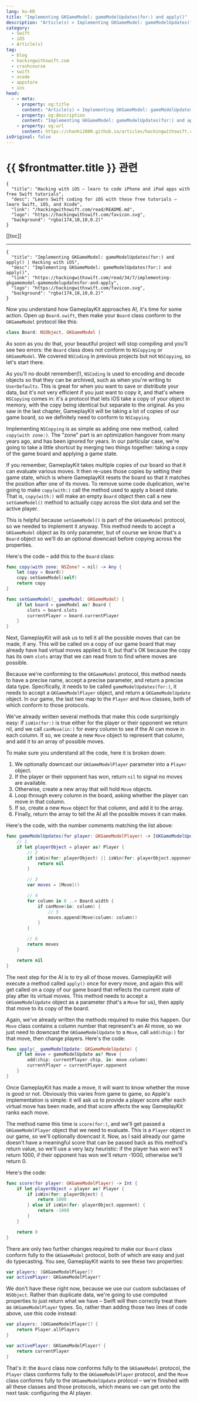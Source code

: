 ```yaml
---
lang: ko-KR
title: "Implementing GKGameModel: gameModelUpdates(for:) and apply()"
description: "Article(s) > Implementing GKGameModel: gameModelUpdates(for:) and apply()"
category:
  - Swift
  - iOS
  - Article(s)
tag: 
  - blog
  - hackingwithswift.com
  - crashcourse
  - swift
  - xcode
  - appstore
  - ios  
head:
  - - meta:
    - property: og:title
      content: "Article(s) > Implementing GKGameModel: gameModelUpdates(for:) and apply()"
    - property: og:description
      content: "Implementing GKGameModel: gameModelUpdates(for:) and apply()"
    - property: og:url
      content: https://chanhi2000.github.io/articles/hackingwithswift.com/read/34/07-implementing-gkgamemodel-gamemodelupdatesfor-and-apply.html
isOriginal: false
---
```


# {{ $frontmatter.title }} 관련

```component VPCard
{
  "title": "Hacking with iOS – learn to code iPhone and iPad apps with free Swift tutorials",
  "desc": "Learn Swift coding for iOS with these free tutorials – learn Swift, iOS, and Xcode",
  "link": "/hackingwithswift.com/read/README.md",
  "logo": "https://hackingwithswift.com/favicon.svg",
  "background": "rgba(174,10,10,0.2)"
}
```

[[toc]]

---

```component VPCard
{
  "title": "Implementing GKGameModel: gameModelUpdates(for:) and apply() | Hacking with iOS",
  "desc": "Implementing GKGameModel: gameModelUpdates(for:) and apply()",
  "link": "https://hackingwithswift.com/read/34/7/implementing-gkgamemodel-gamemodelupdatesfor-and-apply",
  "logo": "https://hackingwithswift.com/favicon.svg",
  "background": "rgba(174,10,10,0.2)"
}
```

Now you understand how GameplayKit approaches AI, it's time for some action. Open up <FontIcon icon="fa-brands fa-swift"/>`Board.swift`, then make your `Board` class conform to the `GKGameModel` protocol like this:

```swift
class Board: NSObject, GKGameModel {
```

As soon as you do that, your beautiful project will stop compiling and you'll see two errors: the `Board` class does not conform to `NSCopying` or `GKGameModel`. We covered `NSCoding` in previous projects but not `NSCopying`, so let's start there.

As you'll no doubt remember(!), `NSCoding` is used to encoding and decode objects so that they can be archived, such as when you're writing to `UserDefaults`. This is great for when you want to save or distribute your data, but it's not very efficient if you just want to copy it, and that's where `NSCopying` comes in: it's a protocol that lets iOS take a copy of your object in memory, with the copy being identical but separate to the original. As you saw in the last chapter, GameplayKit will be taking a lot of copies of our game board, so we definitely need to conform to `NSCopying`.

Implementing `NSCopying` is as simple as adding one new method, called `copy(with zone:)`. The "zone" part is an optimization hangover from many years ago, and has been ignored for years. In our particular case, we're going to take a little shortcut by merging two things together: taking a copy of the game board and applying a game state.

If you remember, GameplayKit takes multiple copies of our board so that it can evaluate various moves. It then re-uses those copies by setting their game state, which is where GameplayKit resets the board so that it matches the position after one of its moves. To remove some code duplication, we're going to make `copy(with:)` call the method used to apply a board state. That is, `copy(with:)` will make an empty `Board` object then call a new `setGameModel()` method to actually copy across the slot data and set the active player.

This is helpful because `setGameModel()` is part of the `GKGameModel` protocol, so we needed to implement it anyway. This method needs to accept a `GKGameModel` object as its only parameter, but of course we know that's a `Board` object so we'll do an optional downcast before copying across the properties.

Here's the code – add this to the `Board` class:

```swift
func copy(with zone: NSZone? = nil) -> Any {
    let copy = Board()
    copy.setGameModel(self)
    return copy
}

func setGameModel(_ gameModel: GKGameModel) {
    if let board = gameModel as? Board {
        slots = board.slots
        currentPlayer = board.currentPlayer
    }
}
```

Next, GameplayKit will ask us to tell it all the possible moves that can be made, if any. This will be called on a copy of our game board that may already have had virtual moves applied to it, but that's OK because the copy has its own `slots` array that we can read from to find where moves are possible.

Because we're conforming to the `GKGameModel` protocol, this method needs to have a precise name, accept a precise parameter, and return a precise data type. Specifically, it needs to be called `gameModelUpdates(for:)`, it needs to accept a `GKGameModelPlayer` object, and return a `GKGameModelUpdate` object. In our game, the last two map to the `Player` and `Move` classes, both of which conform to those protocols.

We've already written several methods that make this code surprisingly easy: if `isWin(for:)` is true either for the player or their opponent we return nil, and we call `canMove(in:)` for every column to see if the AI can move in each column. If so, we create a new `Move` object to represent that column, and add it to an array of possible moves.

To make sure you understand all the code, here it is broken down:

1. We optionally downcast our `GKGameModelPlayer` parameter into a `Player` object.
2. If the player or their opponent has won, return `nil` to signal no moves are available.
3. Otherwise, create a new array that will hold `Move` objects.
4. Loop through every column in the board, asking whether the player can move in that column.
5. If so, create a new `Move` object for that column, and add it to the array.
6. Finally, return the array to tell the AI all the possible moves it can make.

Here's the code, with the number comments matching the list above:

```swift
func gameModelUpdates(for player: GKGameModelPlayer) -> [GKGameModelUpdate]? {
    // 1
    if let playerObject = player as? Player {
        // 2
        if isWin(for: playerObject) || isWin(for: playerObject.opponent) {
            return nil
        }

        // 3
        var moves = [Move]()

        // 4
        for column in 0 ..< Board.width {
            if canMove(in: column) {
                // 5
                moves.append(Move(column: column))
            }
        }

        // 6
        return moves
    }

    return nil
}
```

The next step for the AI is to try all of those moves. GameplayKit will execute a method called `apply()` once for every move, and again this will get called on a copy of our game board that reflects the current state of play after its virtual moves. This method needs to accept a `GKGameModelUpdate` object as a parameter (that's a `Move` for us), then apply that move to its copy of the board.

Again, we've already written the methods required to make this happen. Our `Move` class contains a column number that represent's an AI move, so we just need to downcast the `GKGameModelUpdate` to a `Move`, call `add(chip:)` for that move, then change players. Here's the code:

```swift
func apply(_ gameModelUpdate: GKGameModelUpdate) {
    if let move = gameModelUpdate as? Move {
        add(chip: currentPlayer.chip, in: move.column)
        currentPlayer = currentPlayer.opponent
    }
}
```

Once GameplayKit has made a move, it will want to know whether the move is good or not. Obviously this varies from game to game, so Apple's implementation is simple: it will ask us to provide a player score after each virtual move has been made, and that score affects the way GameplayKit ranks each move.

The method name this time is `score(for:)`, and we'll get passed a `GKGameModelPlayer` object that we need to evaluate. This is a `Player` object in our game, so we'll optionally downcast it. Now, as I said already our game doesn't have a meaningful score that can be passed back as this method's return value, so we'll use a very lazy heuristic: if the player has won we'll return 1000, if their opponent has won we'll return -1000, otherwise we'll return 0.

Here's the code:

```swift
func score(for player: GKGameModelPlayer) -> Int {
    if let playerObject = player as? Player {
        if isWin(for: playerObject) {
            return 1000
        } else if isWin(for: playerObject.opponent) {
            return -1000
        }
    }

    return 0
}
```

There are only two further changes required to make our `Board` class conform fully to the `GKGameModel` protocol, both of which are easy and just do typecasting. You see, GameplayKit wants to see these two properties:

```swift
var players: [GKGameModelPlayer]?
var activePlayer: GKGameModelPlayer?
```

We don't have these right now, because we use our custom subclasses of `NSObject`. Rather than duplicate data, we're going to use computed properties to just return what we have – Swift will then correctly treat them as `GKGameModelPlayer` types. So, rather than adding those two lines of code above, use this code instead:

```swift
var players: [GKGameModelPlayer]? {
    return Player.allPlayers
}

var activePlayer: GKGameModelPlayer? {
    return currentPlayer
}
```

That's it: the `Board` class now conforms fully to the `GKGameModel` protocol, the `Player` class conforms fully to the `GKGameModelPlayer` protocol, and the `Move` class conforms fully to the `GKGameModelUpdate` protocol – we're finished with all these classes and those protocols, which means we can get onto the next task: configuring the AI player.

